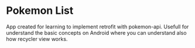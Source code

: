 # Pokemon List
App created for learning to implement retrofit with pokemon-api. Usefull for understand the basic concepts on Android where you can understand also how recycler view works.
